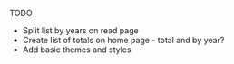 TODO

- Split list by years on read page
- Create list of totals on home page - total and by year? 
- Add basic themes and styles